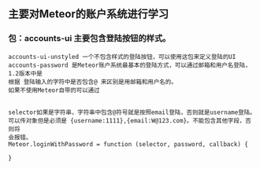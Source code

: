 ##  主要对Meteor的账户系统进行学习
### 包：accounts-ui  主要包含登陆按钮的样式。
    accounts-ui-unstyled 一个不包含样式的登陆按钮，可以使用这包来定义登陆的UI
    accounts-password 是Meteor账户系统最基本的登陆方式，可以通过邮箱和用户名登陆，1.2版本中是
    根据 登陆输入的字符中是否包含@ 来区别是用邮箱和用户名的。
    如果不使用Meteor自带的可以通过 
    
    
    selector如果是字符串，字符串中包含@符号就是按照email登陆，否则就是username登陆。
    可以传对象但是必须是 {username:1111},{email:W@123.com}。不能包含其他字段，否则将
    会报错。
    Meteor.loginWithPassword = function (selector, password, callback) {
        
    }